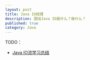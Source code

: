 ```yaml
---
layout: post
title: Java IO梳理
description: 围绕Java IO是什么？做什么？
published: true
category: Java
---
```


TODO：

* [Java IO流学习总结][Java IO流学习总结]







































[NingG]:    http://ningg.github.com  "NingG"


[Java IO流学习总结]:		http://elf8848.iteye.com/blog/2070880










